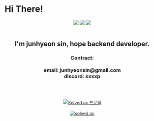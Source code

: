 Hi There!
==========
<div align="center">
<img src="https://img.shields.io/badge/Python-3776AB.svg?&style=for-the-badge&logo=Python&logoColor=white"/> 
<img src="https://img.shields.io/badge/JavaScript-F7DF1E.svg?&style=for-the-badge&logo=JavaScript&logoColor=black">
<img src="https://img.shields.io/badge/TypeScript-3178C6.svg?&style=for-the-badge&logo=TypeScript&logoColor=white">
<br /><br />

<h2>I'm junhyeon sin, hope backend developer.</h2>   

<h3>
Contract:<br/><br/>
email: junhyeonsin@gmail.com<br/>   
discord: sxxxp<br />
</h3>
<br /><br />

[![Solved.ac 프로필](http://mazassumnida.wtf/api/v2/generate_badge?boj=shh0325)](https://solved.ac/shh0325)<br /><br />
[<img src="https://github-readme-stats.vercel.app/api?username=sxxxp" alt="solved.ac">](https://github.com/anuraghazra/github-readme-stats)
</div>